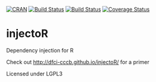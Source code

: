 [![CRAN](http://www.r-pkg.org/badges/version/injectoR)](http://www.r-pkg.org/pkg/injectoR) [![Build Status](https://travis-ci.org/dfci-cccb/injectoR.svg?branch=master)](https://travis-ci.org/dfci-cccb/injectoR) [![Build Status](https://ci.appveyor.com/api/projects/status/github/dfci-cccb/injectoR?svg=true)](https://ci.appveyor.com/project/lev-kuznetsov/injector-ad8op) [![Coverage Status](https://coveralls.io/repos/dfci-cccb/injectoR/badge.svg)](https://coveralls.io/r/dfci-cccb/injectoR)

injectoR
========

Dependency injection for R

Check out http://dfci-cccb.github.io/injectoR/ for a primer

Licensed under LGPL3

